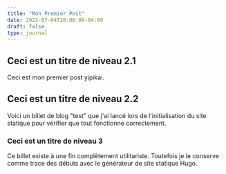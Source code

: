 ```yaml
---
title: "Mon Premier Post"
date: 2022-07-04T20:08:09-04:00
draft: false
type: journal
---
```


## Ceci est un titre de niveau 2.1

Ceci est mon premier post yipikai.

## Ceci est un titre de niveau 2.2

Voici un billet de blog "test" que j'ai lancé lors de l'initialisation du site statique pour vérifier que tout fonctionne correctement.

### Ceci est un titre de niveau 3

Ce billet existe à une fin complètement utilitariste. Toutefois je le conserve comme trace des débuts avec le générateur de site statique Hugo.